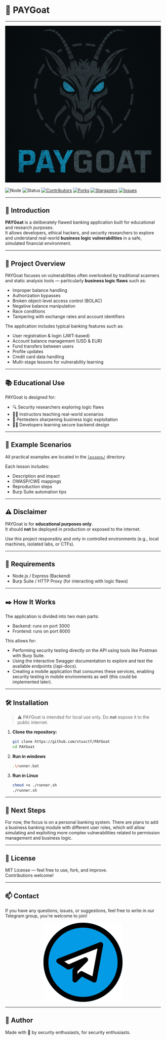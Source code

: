 # 🐐 PAYGoat
---
<p align="center">
  <img src="/images/logo.png" alt="Logo" />
</p>

![Node](https://img.shields.io/badge/node.js-339933?style=for-the-badge&logo=Node.js&logoColor=white)
![Status](https://img.shields.io/badge/status-active_development-39FF14.svg?style=for-the-badge)
[![Contributors](https://img.shields.io/github/contributors/stuxctf/PAYGoat.svg?style=for-the-badge)](https://github.com/stuxctf/PAYGoat/graphs/contributors)
[![Forks](https://img.shields.io/github/forks/stuxctf/PAYGoat.svg?style=for-the-badge)](https://github.com/stuxctf/PAYGoat/network/members)
[![Stargazers](https://img.shields.io/github/stars/stuxctf/PAYGoat.svg?style=for-the-badge)](https://github.com/stuxctf/PAYGoat/stargazers)
[![Issues](https://img.shields.io/github/issues/stuxctf/PAYGoat.svg?style=for-the-badge)](https://github.com/stuxctf/PAYGoat/issues)

---
## 📜 Introduction

**PAYGoat** is a deliberately flawed banking application built for educational and research purposes.  
It allows developers, ethical hackers, and security researchers to explore and understand real-world **business logic vulnerabilities** in a safe, simulated financial environment.

---

## 🚀 Project Overview

PAYGoat focuses on vulnerabilities often overlooked by traditional scanners and static analysis tools — particularly **business logic flaws** such as:

- Improper balance handling
- Authorization bypasses
- Broken object-level access control (BOLAC)
- Negative balance manipulation
- Race conditions
- Tampering with exchange rates and account identifiers

The application includes typical banking features such as:

- User registration & login (JWT-based)
- Account balance management (USD & EUR)
- Fund transfers between users
- Profile updates
- Credit card data handling
- Multi-stage lessons for vulnerability learning

---

## 📚 Educational Use

PAYGoat is designed for:

- 🔍 Security researchers exploring logic flaws
- 🧑‍🏫 Instructors teaching real-world scenarios
- 🧪 Pentesters sharpening business logic exploitation
- 🧑‍💻 Developers learning secure backend design

---

## 📁 Example Scenarios

All practical examples are located in the [`lessons/`](./lessons/) directory.  


Each lesson includes:
- Description and impact
- OWASP/CWE mappings
- Reproduction steps
- Burp Suite automation tips

---

## ⚠️ Disclaimer

PAYGoat is for **educational purposes only**.  
It should **not** be deployed in production or exposed to the internet.

Use this project responsibly and only in controlled environments (e.g., local machines, isolated labs, or CTFs).

---

## 🔧 Requirements

- Node.js / Express (Backend)
- Burp Suite / HTTP Proxy (for interacting with logic flaws)

---

## ✒️ How It Works

The application is divided into two main parts:

- Backend: runs on port 3000
- Frontend: runs on port 8000

This allows for:

- Performing security testing directly on the API using tools like Postman with Burp Suite.
- Using the interactive Swagger documentation to explore and test the available endpoints (/api-docs).
- Creating a mobile application that consumes these services, enabling security testing in mobile environments as well (this could be implemented later).

---

## 🛠️ Installation

> ⚠️ PAYGoat is intended for local use only. Do **not** expose it to the public internet.

1. **Clone the repository:**
   ```bash
   git clone https://github.com/stuxctf/PAYGoat
   cd PAYGoat
   ```

2. **Run in windows**
   ```bash
   .\runner.bat
   ```

3. **Run in Linux**

   ```bash
   chmod +x ./runner.sh
   ./runner.sh
   ```
---

## 🧠 Next Steps

For now, the focus is on a personal banking system. There are plans to add a business banking module with different user roles, which will allow simulating and exploiting more complex vulnerabilities related to permission management and business logic.

---

## 📜 License

MIT License — feel free to use, fork, and improve.  
Contributions welcome!

---

## 📫 Contact

If you have any questions, issues, or suggestions, feel free to write in our Telegram group, you're welcome to join!

<p align="center">
  <img src="images/telegram.png" alt="Logo" />
</p>

---

## 🙌 Author

Made with 💙 by security enthusiasts, for security enthusiasts.
